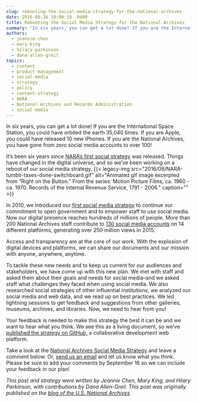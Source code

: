 ```yaml
---
slug: rebooting-the-social-media-strategy-for-the-national-archives
date: 2016-08-26 10:00:19 -0400
title: Rebooting the Social Media Strategy for the National Archives
summary: 'In six years, you can get a lot done! If you are the International Space Station, you could have orbited the earth 35,040 times. If you are Apple, you could have released 10 new iPhones. If you are the National Archives, you have gone from zero social media accounts to over 100! It’s been six'
authors:
  - jeannie-chen
  - mary-king
  - hilary-parkinson
  - dana-allen-greil
topics:
  - content
  - product-management
  - social-media
  - strategy
  - policy
  - content-strategy
  - NARA
  - National Archives and Records Administration
  - social-media
---
```


In six years, you can get a lot done! If you are the International Space Station, you could have orbited the earth 35,040 times. If you are Apple, you could have released 10 new iPhones. If you are the National Archives, you have gone from zero social media accounts to over 100!

It’s been six years since [NARA’s first social strategy](http://archives.gov/social-media/strategies/) was released. Things have changed in the digital universe, and so we’ve been working on a reboot of our social media strategy. {{< legacy-img src="2016/08/NARA-tumblr-taxes-done-switchboard.gif" alt="Animated gif image excerpted from “Right on the Button.” From the series: Motion Picture Films, ca. 1960 - ca. 1970. Records of the Internal Revenue Service, 1791 - 2006." caption="" >}} 

In 2010, we introduced our [first social media strategy](http://www.archives.gov/social-media/strategies/) to continue our commitment to open government and to empower staff to use social media. Now our digital presence reaches hundreds of millions of people. More than 200 National Archives staff contribute to [130 social media accounts](http://www.archives.gov/social-media/) on 14 different platforms, generating over 250 million views in 2015.

Access and transparency are at the core of our work. With the explosion of digital devices and platforms, we can share our documents and our mission with anyone, anywhere, anytime.

To tackle these new needs and to keep us current for our audiences and stakeholders, we have come up with this new plan. We met with staff and asked them about their goals and needs for social media–and we asked staff what challenges they faced when using social media. We also researched social strategies of other influential institutions, we analyzed our social media and web data, and we read up on best practices. We led lightning sessions to get feedback and suggestions from other galleries, museums, archives, and libraries. Now, we need to hear from you!

Your feedback is needed to make this strategy the best it can be and we want to hear what you think. We see this as a living document, so we’ve [published the strategy on GitHub,](http://usnationalarchives.github.io/social-media-strategy/) a collaborative development web platform.

Take a look at the [National Archives Social Media Strategy](http://usnationalarchives.github.io/social-media-strategy/) and leave a comment below. Or, [send us an email](mailto:socialmedia@nara.gov) and let us know what you think. Please be sure to add your comments by September 16 so we can include your feedback in our plan!

_This post and strategy were written by Jeannie Chen, Mary King, and Hilary Parkinson, with contributions by Dana Allen-Greil._
_This post was originally published on the [blog of the U.S. National Archives](https://narations.blogs.archives.gov/)._